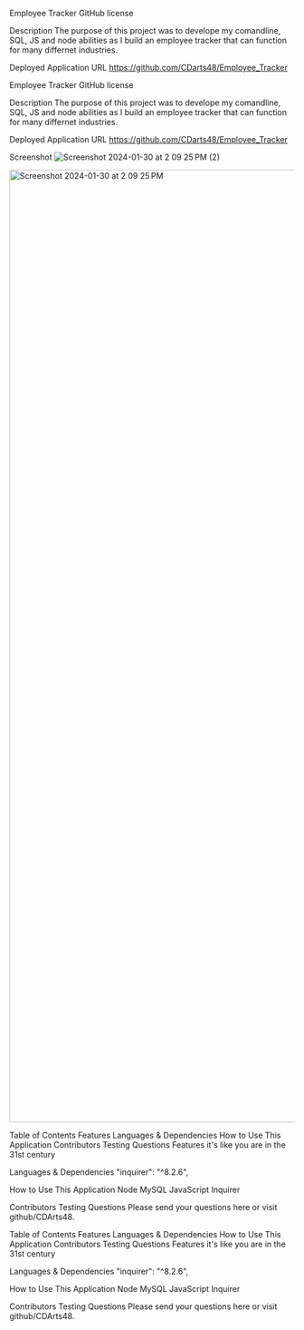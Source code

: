 Employee Tracker
GitHub license

Description
The purpose of this project was to develope my comandline, SQL, JS and node abilities as I build an employee tracker that can function for many differnet industries.

Deployed Application URL
https://github.com/CDarts48/Employee_Tracker

Employee Tracker
GitHub license

Description
The purpose of this project was to develope my comandline, SQL, JS and node abilities as I build an employee tracker that can function for many differnet industries.

Deployed Application URL
https://github.com/CDarts48/Employee_Tracker

Screenshot
![Screenshot 2024-01-30 at 2 09 25 PM (2)](https://github.com/CDarts48/Employee_Tracker/assets/137344214/31259668-83b7-4219-9980-c81514e1b5f6)

<img width="1680" alt="Screenshot 2024-01-30 at 2 09 25 PM" src="https://github.com/CDarts48/Employee_Tracker/assets/137344214/5b4b80f6-b51e-4c4f-b396-6116118b4815">


Table of Contents
Features
Languages & Dependencies
How to Use This Application
Contributors
Testing
Questions
Features
it's like you are in the 31st century

Languages & Dependencies
"inquirer": "^8.2.6",

How to Use This Application
Node MySQL JavaScript Inquirer

Contributors
Testing
Questions
Please send your questions here or visit github/CDArts48.


Table of Contents
Features
Languages & Dependencies
How to Use This Application
Contributors
Testing
Questions
Features
it's like you are in the 31st century

Languages & Dependencies
"inquirer": "^8.2.6",

How to Use This Application
Node MySQL JavaScript Inquirer

Contributors
Testing
Questions
Please send your questions here or visit github/CDArts48.
